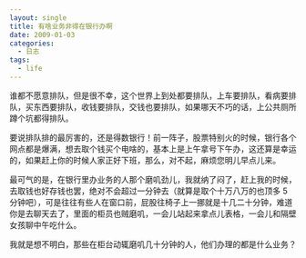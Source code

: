 ```yaml
---
layout: single
title: 有啥业务非得在银行办啊
date: 2009-01-03
categories:
  - 日志
tags:
  - life
---
```


谁都不愿意排队，但是很不幸，这个世界上到处都要排队，上车要排队，看病要排队，买东西要排队，收钱要排队，交钱也要排队，如果哪天不巧的话，上公共厕所蹲个坑都得排队。

要说排队排的最厉害的，还是得数银行！前一阵子，股票特别火的时候，银行各个网点都是爆满，想去取个钱买个电啥的，基本上是上午拿号下午办，这还算是幸运的，如果赶上你的时候人家正好下班，那么，对不起，麻烦您明儿早点儿来。

最可气的是，在银行里办业务的人那个磨叽劲儿，我就纳了闷了，赶上我的时候，去取钱也好存钱也罢，绝对不会超过一分钟去（就算是取个十万八万的也顶多 5 分钟吧），可是往往有些人在窗口前，屁股往椅子上一挪就是十几二十分钟，难道你是去聊天去了，里面的柜员也贼磨叽，一会儿站起来拿点儿表格，一会儿和隔壁女孩聊中午吃什么。

我就是想不明白，那些在柜台动辄磨叽几十分钟的人，他们办理的都是什么业务？
